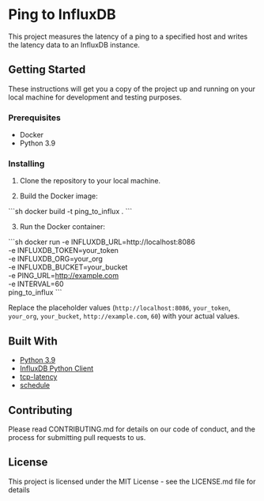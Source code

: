 # Ping to InfluxDB

This project measures the latency of a ping to a specified host and writes the latency data to an InfluxDB instance.

## Getting Started

These instructions will get you a copy of the project up and running on your local machine for development and testing purposes.

### Prerequisites

- Docker
- Python 3.9

### Installing

1. Clone the repository to your local machine.

2. Build the Docker image:

\```sh
docker build -t ping_to_influx .
\```

3. Run the Docker container:

\```sh
docker run -e INFLUXDB_URL=http://localhost:8086 \
           -e INFLUXDB_TOKEN=your_token \
           -e INFLUXDB_ORG=your_org \
           -e INFLUXDB_BUCKET=your_bucket \
           -e PING_URL=http://example.com \
           -e INTERVAL=60 \
           ping_to_influx
\```

Replace the placeholder values (`http://localhost:8086`, `your_token`, `your_org`, `your_bucket`, `http://example.com`, `60`) with your actual values.

## Built With

- [Python 3.9](https://www.python.org/)
- [InfluxDB Python Client](https://github.com/influxdata/influxdb-client-python)
- [tcp-latency](https://pypi.org/project/tcp-latency/)
- [schedule](https://pypi.org/project/schedule/)

## Contributing

Please read CONTRIBUTING.md for details on our code of conduct, and the process for submitting pull requests to us.

## License

This project is licensed under the MIT License - see the LICENSE.md file for details
